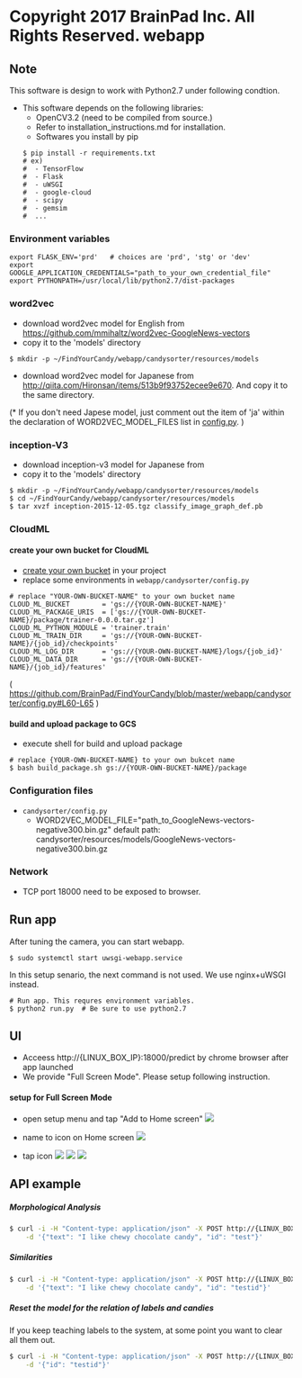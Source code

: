 Copyright 2017 BrainPad Inc. All Rights Reserved.
webapp
===

## Note
This software is design to work with Python2.7 under following condtion.
- This software depends on the following libraries:
  - OpenCV3.2 (need to be compiled from source.)
  - Refer to installation_instructions.md for installation.
  - Softwares you install by pip
  ```
  $ pip install -r requirements.txt
  # ex)
  #  - TensorFlow
  #  - Flask
  #  - uWSGI
  #  - google-cloud
  #  - scipy
  #  - gemsim
  #  ...
  ```


### Environment variables
```
export FLASK_ENV='prd'   # choices are 'prd', 'stg' or 'dev'
export GOOGLE_APPLICATION_CREDENTIALS="path_to_your_own_credential_file"
export PYTHONPATH=/usr/local/lib/python2.7/dist-packages
```

### word2vec
- download word2vec model for English from https://github.com/mmihaltz/word2vec-GoogleNews-vectors
- copy it to the 'models' directory
```
$ mkdir -p ~/FindYourCandy/webapp/candysorter/resources/models
```
- download word2vec model for Japanese from http://qiita.com/Hironsan/items/513b9f93752ecee9e670.
And copy it to the same directory.

(* If you don't need Japese model, just comment out the item of 'ja' within the declaration of WORD2VEC_MODEL_FILES list in [config.py](./candysorter/config.py). )

### inception-V3
- download inception-v3 model for Japanese from
- copy it to the 'models' directory
```
$ mkdir -p ~/FindYourCandy/webapp/candysorter/resources/models
$ cd ~/FindYourCandy/webapp/candysorter/resources/models
$ tar xvzf inception-2015-12-05.tgz classify_image_graph_def.pb
```

### CloudML
#### create your own bucket for CloudML
- [create your own bucket](https://cloud.google.com/storage/docs/creating-buckets) in your project
- replace some environments in `webapp/candysorter/config.py`

```
# replace "YOUR-OWN-BUCKET-NAME" to your own bucket name
CLOUD_ML_BUCKET        = 'gs://{YOUR-OWN-BUCKET-NAME}'
CLOUD_ML_PACKAGE_URIS  = ['gs://{YOUR-OWN-BUCKET-NAME}/package/trainer-0.0.0.tar.gz']
CLOUD_ML_PYTHON_MODULE = 'trainer.train'
CLOUD_ML_TRAIN_DIR     = 'gs://{YOUR-OWN-BUCKET-NAME}/{job_id}/checkpoints'
CLOUD_ML_LOG_DIR       = 'gs://{YOUR-OWN-BUCKET-NAME}/logs/{job_id}'
CLOUD_ML_DATA_DIR      = 'gs://{YOUR-OWN-BUCKET-NAME}/{job_id}/features'
```
( https://github.com/BrainPad/FindYourCandy/blob/master/webapp/candysorter/config.py#L60-L65 )

#### build and upload package to GCS
- execute shell for build and upload package
```
# replace {YOUR-OWN-BUCKET-NAME} to your own bukcet name
$ bash build_package.sh gs://{YOUR-OWN-BUCKET-NAME}/package
```

### Configuration files
- `candysorter/config.py`
  - WORD2VEC_MODEL_FILE="path_to_GoogleNews-vectors-negative300.bin.gz"
     default path:
       candysorter/resources/models/GoogleNews-vectors-negative300.bin.gz

### Network
- TCP port 18000 need to be exposed to browser.

## Run app
After tuning the camera, you can start webapp.
```
$ sudo systemctl start uwsgi-webapp.service
```
In this setup senario, the next command is not used. We use nginx+uWSGI instead.
```
# Run app. This requres environment variables.
$ python2 run.py  # Be sure to use python2.7
```

## UI
- Acceess http://{LINUX_BOX_IP}:18000/predict by chrome browser after app launched
- We provide "Full Screen Mode". Please setup following instruction.

#### setup for Full Screen Mode
- open setup menu and tap "Add to Home screen"
![](../setup/image/tablet_ui/1.png)

- name to icon on Home screen
![](../setup/image/tablet_ui/2.png)

- tap icon
![](../setup/image/tablet_ui/3.png)
![](../setup/image/tablet_ui/4.png)
![](../setup/image/tablet_ui/5.png)



## API example
##### Morphological Analysis
```sh
$ curl -i -H "Content-type: application/json" -X POST http://{LINUX_BOX_IP}:18000/api/morphs \
    -d '{"text": "I like chewy chocolate candy", "id": "test"}'
```

##### Similarities

```sh
$ curl -i -H "Content-type: application/json" -X POST http://{LINUX_BOX_IP}:18000/api/similarities \
    -d '{"text": "I like chewy chocolate candy", "id": "testid"}'
```

##### Reset the model for the relation of labels and candies
If you keep teaching labels to the system, at some point you want to clear all them out.
```sh
$ curl -i -H "Content-type: application/json" -X POST http://{LINUX_BOX_IP}:18000/api/_reset \
    -d '{"id": "testid"}'
```
